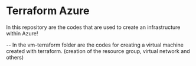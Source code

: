 # Terraform Azure
In this repository are the codes that are used to create an infrastructure within Azure!

-- In the vm-terraform folder are the codes for creating a virtual machine created with terraform. (creation of the resource group, virtual network and others)
